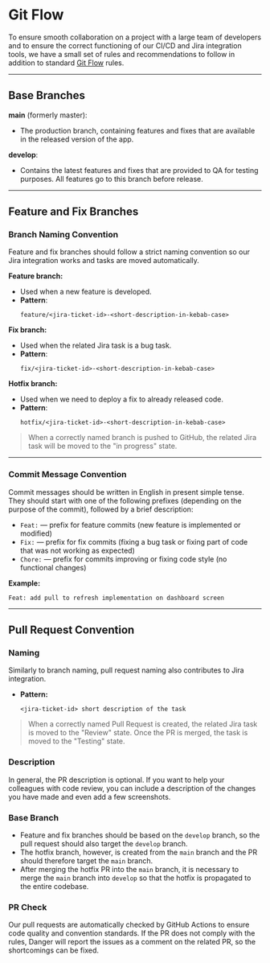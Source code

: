 # Git Flow

To ensure smooth collaboration on a project with a large team of developers and to ensure the correct functioning of our CI/CD and Jira integration tools, we have a small set of rules and recommendations to follow in addition to standard [Git Flow](https://www.gitkraken.com/learn/git/git-flow) rules.

---

## Base Branches

**main** (formerly master):

- The production branch, containing features and fixes that are available in the released version of the app.

**develop**:

- Contains the latest features and fixes that are provided to QA for testing purposes. All features go to this branch before release.

---

## Feature and Fix Branches

### Branch Naming Convention
Feature and fix branches should follow a strict naming convention so our Jira integration works and tasks are moved automatically.

**Feature branch:**

  - Used when a new feature is developed.
  - **Pattern**: 
    ```
    feature/<jira-ticket-id>-<short-description-in-kebab-case>
    ```

**Fix branch:**

- Used when the related Jira task is a bug task.
- **Pattern**:
    ```
    fix/<jira-ticket-id>-<short-description-in-kebab-case>
    ```

**Hotfix branch:**

- Used when we need to deploy a fix to already released code.
- **Pattern**:
    ```
    hotfix/<jira-ticket-id>-<short-description-in-kebab-case>
    ```

> When a correctly named branch is pushed to GitHub, the related Jira task will be moved to the "in progress" state.

---

### Commit Message Convention
Commit messages should be written in English in present simple tense. They should start with one of the following prefixes (depending on the purpose of the commit), followed by a brief description:

- `Feat:` — prefix for feature commits (new feature is implemented or modified)
- `Fix:` — prefix for fix commits (fixing a bug task or fixing part of code that was not working as expected)
- `Chore:` — prefix for commits improving or fixing code style (no functional changes)

**Example:**
```
Feat: add pull to refresh implementation on dashboard screen
```

---

## Pull Request Convention

### Naming
Similarly to branch naming, pull request naming also contributes to Jira integration.

- **Pattern:**
  ```
  <jira-ticket-id> short description of the task
  ```

> When a correctly named Pull Request is created, the related Jira task is moved to the "Review" state. Once the PR is merged, the task is moved to the "Testing" state.

### Description

In general, the PR description is optional. If you want to help your colleagues with code review, you can include a description of the changes you have made and even add a few screenshots.

### Base Branch

- Feature and fix branches should be based on the `develop` branch, so the pull request should also target the `develop` branch.
- The hotfix branch, however, is created from the `main` branch and the PR should therefore target the `main` branch.
- After merging the hotfix PR into the `main` branch, it is necessary to merge the `main` branch into `develop` so that the hotfix is propagated to the entire codebase.

### PR Check

Our pull requests are automatically checked by GitHub Actions to ensure code quality and convention standards. If the PR does not comply with the rules, Danger will report the issues as a comment on the related PR, so the shortcomings can be fixed.




